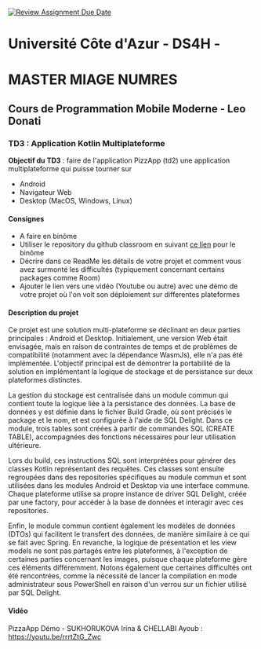 [![Review Assignment Due Date](https://classroom.github.com/assets/deadline-readme-button-22041afd0340ce965d47ae6ef1cefeee28c7c493a6346c4f15d667ab976d596c.svg)](https://classroom.github.com/a/VYS_GaEs)
# Université Côte d'Azur - DS4H - 
# MASTER MIAGE NUMRES
## Cours de Programmation Mobile Moderne - Leo Donati

### TD3 : Application Kotlin Multiplateforme


**Objectif du TD3** : faire de l'application PizzApp (td2) une application multiplateforme qui puisse tourner sur
- Android
- Navigateur Web
- Desktop (MacOS, Windows, Linux)

#### Consignes
- A faire en binôme
- Utiliser le repository du github classroom en suivant [ce lien]() pour le binôme
- Décrire dans ce ReadMe les détails de votre projet et comment vous avez surmonté les difficultés (typiquement concernant certains packages comme Room)
- Ajouter le lien vers une vidéo (Youtube ou autre) avec une démo de votre projet où l'on voit son déploiement sur differentes plateformes

#### Description du projet
Ce projet est une solution multi-plateforme se déclinant en deux parties principales : Android et Desktop. Initialement, une version Web était envisagée, mais en raison de contraintes de temps et de problèmes de compatibilité (notamment avec la dépendance WasmJs), elle n'a pas été implémentée. L'objectif principal est de démontrer la portabilité de la solution en implémentant la logique de stockage et de persistance sur deux plateformes distinctes.

La gestion du stockage est centralisée dans un module commun qui contient toute la logique liée à la persistance des données. La base de données y est définie dans le fichier Build Gradle, où sont précisés le package et le nom, et est configurée à l'aide de SQL Delight. Dans ce module, trois tables sont créées à partir de commandes SQL (CREATE TABLE), accompagnées des fonctions nécessaires pour leur utilisation ultérieure.

Lors du build, ces instructions SQL sont interprétées pour générer des classes Kotlin représentant des requêtes. Ces classes sont ensuite regroupées dans des repositories spécifiques au module commun et sont utilisées dans les modules Android et Desktop via une interface commune. Chaque plateforme utilise sa propre instance de driver SQL Delight, créée par une factory, pour accéder à la base de données et interagir avec ces repositories.

Enfin, le module commun contient également les modèles de données (DTOs) qui facilitent le transfert des données, de manière similaire à ce qui se fait avec Spring. En revanche, la logique de présentation et les view models ne sont pas partagés entre les plateformes, à l'exception de certaines parties concernant les images, puisque chaque plateforme gère ces éléments différemment. Notons également que certaines difficultés ont été rencontrées, comme la nécessité de lancer la compilation en mode administrateur sous PowerShell en raison d'un verrou sur un fichier utilisé par SQL Delight.

#### Vidéo
PizzaApp Démo - SUKHORUKOVA Irina & CHELLABI Ayoub : https://youtu.be/rrrtZtG_Zwc
